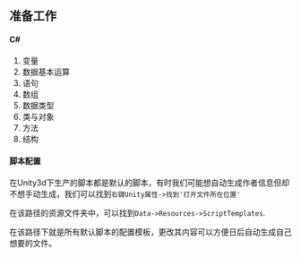 ## 准备工作
#### C\#
1. 变量
2. 数据基本运算
3. 语句
4. 数组
5. 数据类型
6. 类与对象
7. 方法
8. 结构

#### 脚本配置
在Unity3d下生产的脚本都是默认的脚本，有时我们可能想自动生成作者信息但却不想手动生成，我们可以找到`右键Unity属性->找到'打开文件所在位置'`

在该路径的资源文件夹中，可以找到`Data->Resources->ScriptTemplates`.

在该路径下就是所有默认脚本的配置模板，更改其内容可以方便日后自动生成自己想要的文件。
